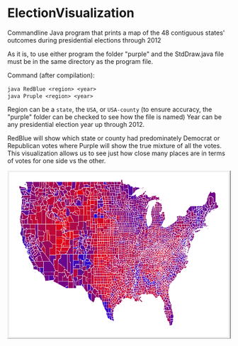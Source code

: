 # ElectionVisualization
Commandline Java program that prints a map of the 48 contiguous states' outcomes during presidential elections through 2012

As it is, to use either program the folder "purple" and the StdDraw.java file must be in the same directory as the program file.

Command (after compilation):
```
java RedBlue <region> <year> 
java Pruple <region> <year>
```
Region can be a `state`, the `USA`, or `USA-county` (to ensure accuracy, the "purple" folder can be checked to see how the file is named)
Year can be any presidential election year up through 2012.

RedBlue will show which state or county had predominately Democrat or Republican votes where Purple will show the true mixture of all the votes. This visualization allows us to see just how close many places are in terms of votes for one side vs the other.  

![Output of Purple.java](https://github.com/IAMBlackRabbit/ElectionVisualization/blob/master/purpleUSACounty2012.PNG "Purple.java")
